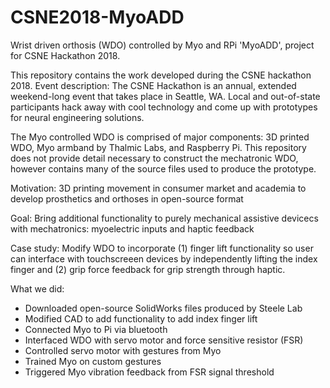 # CSNE2018-MyoADD
Wrist driven orthosis (WDO) controlled by Myo and RPi 'MyoADD', project for CSNE Hackathon 2018.

This repository contains the work developed during the CSNE hackathon 2018. Event description: The CSNE Hackathon is an annual, extended weekend-long event that takes place in Seattle, WA. Local and out-of-state participants hack away with cool technology and come up with prototypes for neural engineering solutions.

The Myo controlled WDO is comprised of major components: 3D printed WDO, Myo armband by Thalmic Labs, and Raspberry Pi. This repository does not provide detail necessary to construct the mechatronic WDO, however contains many of the source files used to produce the prototype.

Motivation: 3D printing movement in consumer market and academia to develop prosthetics and orthoses in open-source format

Goal: Bring additional functionality to purely mechanical assistive devicecs with mechatronics: myoelectric inputs and haptic feedback

Case study: Modify WDO to incorporate (1) finger lift functionality so user can interface with touchscreeen devices by independently lifting the index finger and (2) grip force feedback for grip strength through haptic. 

What we did: 
  - Downloaded open-source SolidWorks files produced by Steele Lab
  - Modified CAD to add functionality to add index finger lift
  - Connected Myo to Pi via bluetooth
  - Interfaced WDO with servo motor and force sensitive resistor (FSR)
  - Controlled servo motor with gestures from Myo
  - Trained Myo on custom gestures
  - Triggered Myo vibration feedback from FSR signal threshold
